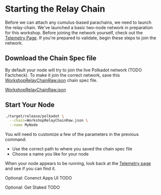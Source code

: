 # Starting the Relay Chain

Before we can attach any cumulus-based parachains, we need to launch the relay-chain. We've launched a basic two-node network in preparation for this workshop. Before joining the network yourself, check out the [Telemetry Page](https://telemetry.polkadot.io/#list/Cumulus%20Relay). If you're prepared to validate, begin these steps to join the network.

## Download the Chain Spec file
By default your node will try to join the live Polkadot network (TODO Factcheck). To make it join the correct network, save this [WorkshopRelayChainRaw.json](.WorkshopRelayChainRaw.json) chain spec file.

[WorkshopRelayChainRaw.json](.WorkshopRelayChainRaw.json)

## Start Your Node
```bash
./target/release/polkadot \
  --chain=WorkshopRelayChainRaw.json \
  --name MyNode
```

You will need to customize a few of the parameters in the previous command:

* Use the correct path to where you saved the chain spec file
* Choose a name you like for your node

When your node appears to be running, look back at the [Telemetry page](https://telemetry.polkadot.io/#list/Cumulus%20Relay) and see if you can find it.

Optional: Conenct Apps UI
TODO

Optional: Get Staked
TODO
